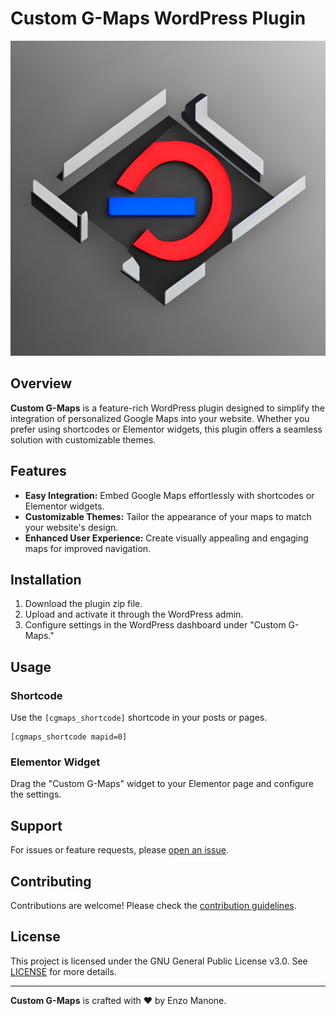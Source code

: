 # Custom G-Maps WordPress Plugin

![Custom G-Maps Logo](custom-gmaps/assets/images/logo.jpg)

## Overview

**Custom G-Maps** is a feature-rich WordPress plugin designed to simplify the integration of personalized Google Maps into your website. Whether you prefer using shortcodes or Elementor widgets, this plugin offers a seamless solution with customizable themes.

## Features

- **Easy Integration:** Embed Google Maps effortlessly with shortcodes or Elementor widgets.
- **Customizable Themes:** Tailor the appearance of your maps to match your website's design.
- **Enhanced User Experience:** Create visually appealing and engaging maps for improved navigation.

## Installation

1. Download the plugin zip file.
2. Upload and activate it through the WordPress admin.
3. Configure settings in the WordPress dashboard under "Custom G-Maps."

## Usage

### Shortcode

Use the `[cgmaps_shortcode]` shortcode in your posts or pages.

```shortcode
[cgmaps_shortcode mapid=0]
```

### Elementor Widget

Drag the "Custom G-Maps" widget to your Elementor page and configure the settings.

## Support

For issues or feature requests, please [open an issue](https://github.com/davidesidoti/custom-gmaps/issues).

## Contributing

Contributions are welcome! Please check the [contribution guidelines](CONTRIBUTING.md).

## License

This project is licensed under the GNU General Public License v3.0. See [LICENSE](LICENSE) for more details.

---

**Custom G-Maps** is crafted with ❤️ by Enzo Manone.
